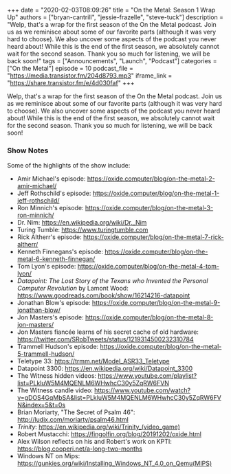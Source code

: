 +++
date = "2020-02-03T08:09:26"
title = "On the Metal: Season 1 Wrap Up"
authors = ["bryan-cantrill", "jessie-frazelle", "steve-tuck"]
description = "Welp, that's a wrap for the first season of the On the Metal podcast. Join us as we reminisce about some of our favorite parts (although it was very hard to choose). We also uncover some aspects of the podcast you never heard about! While this is the end of the first season, we absolutely cannot wait for the second season. Thank you so much for listening, we will be back soon!"
tags = ["Announcements", "Launch", "Podcast"]
categories = ["On the Metal"]
episode = 10
podcast_file = "https://media.transistor.fm/204d8793.mp3"
iframe_link = "https://share.transistor.fm/e/4d030faf"
+++

Welp, that's a wrap for the first season of the On the Metal podcast. Join us
as we reminisce about some of our favorite parts (although it was very hard to
choose). We also uncover some aspects of the podcast you never heard about!
While this is the end of the first season, we absolutely cannot wait for the
second season. Thank you so much for listening, we will be back soon!

### Show Notes

Some of the highlights of the show include: 

- Amir Michael's episode: https://oxide.computer/blog/on-the-metal-2-amir-michael/
- Jeff Rothschild's episode: https://oxide.computer/blog/on-the-metal-1-jeff-rothschild/
- Ron Minnich's episode: https://oxide.computer/blog/on-the-metal-3-ron-minnich/
- Dr. Nim: https://en.wikipedia.org/wiki/Dr._Nim
- Turing Tumble: https://www.turingtumble.com
- Rick Altherr's episode: https://oxide.computer/blog/on-the-metal-7-rick-altherr/
- Kenneth Finnegans's episode: https://oxide.computer/blog/on-the-metal-6-kenneth-finnegan/
- Tom Lyon's episode: https://oxide.computer/blog/on-the-metal-4-tom-lyon/
- *Datapoint: The Lost Story of the Texans who Invented the Personal Computer
  Revolution* by Lamont Wood: https://www.goodreads.com/book/show/16214216-datapoint
- Jonathan Blow's episode: https://oxide.computer/blog/on-the-metal-9-jonathan-blow/
- Jon Masters's episode: https://oxide.computer/blog/on-the-metal-8-jon-masters/
- Jon Masters fiancée learns of his secret cache of old hardware: https://twitter.com/SRobTweets/status/1219314500232310784
- Trammell Hudson's episode: https://oxide.computer/blog/on-the-metal-5-trammell-hudson/
- Teletype 33: https://trmm.net/Model_ASR33_Teletype
- Datapoint 3300: https://en.wikipedia.org/wiki/Datapoint_3300
- The Witness hidden videos: https://www.youtube.com/playlist?list=PLkluW5M4MQENLM6WHwhcC30y5ZqRW6FVN
- The Witness candle video: https://www.youtube.com/watch?v=gDOS4GqMbSA&list=PLkluW5M4MQENLM6WHwhcC30y5ZqRW6FVN&index=5&t=0s
- Brian Moriarty, "The Secret of Psalm 46": http://ludix.com/moriarty/psalm46.html
- *Trinity*: <a href="https://en.wikipedia.org/wiki/Trinity_(video_game)">https://en.wikipedia.org/wiki/Trinity_(video_game)</a>
- Robert Mustacchi: https://fingolfin.org/blog/20191202/oxide.html
- Alex Wilson reflects on his and Robert's work on KPTI: https://blog.cooperi.net/a-long-two-months
- Windows NT on Mips: <a href="https://gunkies.org/wiki/Installing_Windows_NT_4.0_on_Qemu(MIPS)">https://gunkies.org/wiki/Installing_Windows_NT_4.0_on_Qemu(MIPS)</a>

